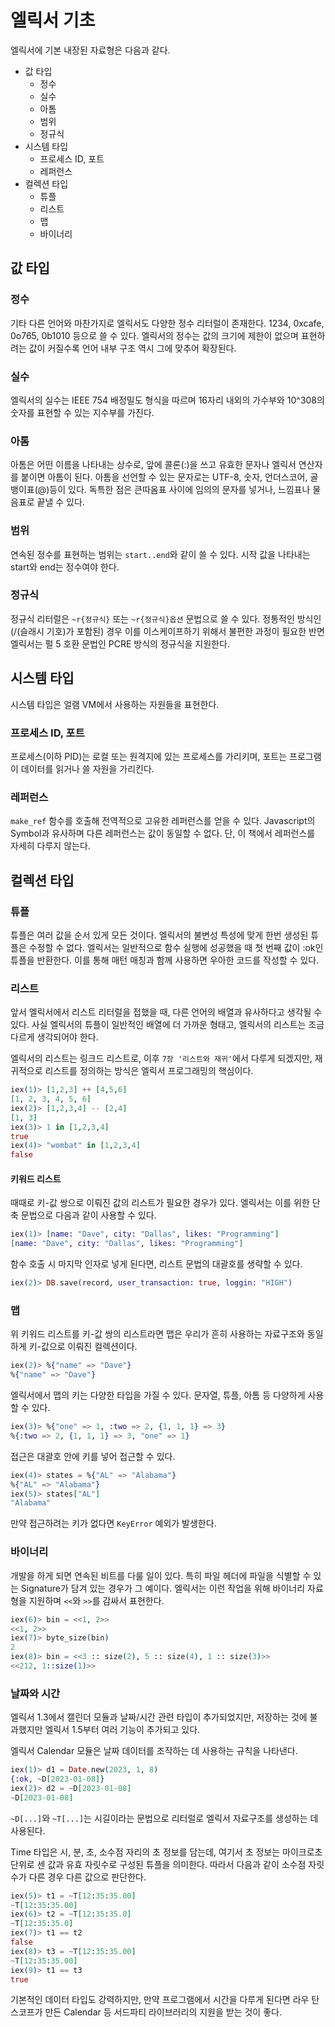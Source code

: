 # 엘릭서 기초

엘릭서에 기본 내장된 자료형은 다음과 같다.

- 값 타입
  - 정수
  - 실수
  - 아톰
  - 범위
  - 정규식
- 시스템 타입
  - 프로세스 ID, 포트
  - 레퍼런스
- 컬렉션 타입
  - 튜플
  - 리스트
  - 맵
  - 바이너리
## 값 타입

### 정수

기타 다른 언어와 마찬가지로 엘릭서도 다양한 정수 리터럴이 존재한다. 1234, 0xcafe, 0o765, 0b1010 등으로 쓸 수 있다. 엘릭서의 정수는 값의 크기에 제한이 없으며 표현하려는 값이 커질수록 언어 내부 구조 역시 그에 맞추어 확장된다.

### 실수

엘릭서의 실수는 IEEE 754 배정밀도 형식을 따르며 16자리 내외의 가수부와 10^308의 숫자를 표현할 수 있는 지수부를 가진다.

### 아톰

아톰은 어떤 이름을 나타내는 상수로, 앞에 콜론(:)을 쓰고 유효한 문자나 엘릭서 연산자를 붙이면 아톰이 된다. 아톰을 선언할 수 있는 문자로는 UTF-8, 숫자, 언더스코어, 골뱅이표(@)등이 있다. 독특한 점은 큰따옴표 사이에 임의의 문자를 넣거나, 느낌표나 물음표로 끝낼 수 있다.

### 범위

연속된 정수를 표현하는 범위는 `start..end`와 같이 쓸 수 있다. 시작 값을 나타내는 start와 end는 정수여야 한다.

### 정규식

정규식 리터럴은 `~r{정규식}` 또는 `~r{정규식}옵션` 문법으로 쓸 수 있다. 정통적인 방식인(/(슬래시 기호)가 포함된) 경우 이를 이스케이프하기 위해서 불편한 과정이 필요한 반면 엘릭서는 펄 5 호환 문법인 PCRE 방식의 정규식을 지원한다.

## 시스템 타입

시스템 타입은 얼램 VM에서 사용하는 자원들을 표현한다.

### 프로세스 ID, 포트

프로세스(이하 PID)는 로컬 또는 원격지에 있는 프로세스를 가리키며, 포트는 프로그램이 데이터를 읽거나 쓸 자원을 가리킨다.

### 레퍼런스

`make_ref` 함수를 호출해 전역적으로 고유한 레퍼런스를 얻을 수 있다. Javascript의 Symbol과 유사하며 다른 레퍼런스는 값이 동일할 수 없다. 단, 이 책에서 레퍼런스를 자세히 다루지 않는다.

## 컬렉션 타입

### 튜플

튜플은 여러 값을 순서 있게 모든 것이다. 엘릭서의 불변성 특성에 맞게 한번 생성된 튜플은 수정할 수 없다. 엘릭서는 일반적으로 함수 실행에 성공했을 때 첫 번째 값이 :ok인 튜플을 반환한다. 이를 통해 매턴 매칭과 함께 사용하면 우아한 코드를 작성할 수 있다.

### 리스트

앞서 엘릭서에서 리스트 리터럴을 접했을 때, 다른 언어의 배열과 유사하다고 생각될 수 있다. 사실 엘릭서의 튜플이 일반적인 배열에 더 가까운 형태고, 엘릭서의 리스트는 조금 다르게 생각되어야 한다.

엘릭서의 리스트는 링크드 리스트로, 이후 `7장 '리스트와 재귀'`에서 다루게 되겠지만, 재귀적으로 리스트를 정의하는 방식은 엘릭서 프로그래밍의 핵심이다.

```elixir
iex(1)> [1,2,3] ++ [4,5,6]
[1, 2, 3, 4, 5, 6]
iex(2)> [1,2,3,4] -- [2,4]
[1, 3]
iex(3)> 1 in [1,2,3,4]
true
iex(4)> "wombat" in [1,2,3,4]
false
```

#### 키워드 리스트

때때로 키-값 쌍으로 이뤄진 값의 리스트가 필요한 경우가 있다. 엘릭서는 이를 위한 단축 문법으로 다음과 같이 사용할 수 있다.

```elixir
iex(1)> [name: "Dave", city: "Dallas", likes: "Programming"]
[name: "Dave", city: "Dallas", likes: "Programming"]
```

함수 호출 시 마지막 인자로 넣게 된다면, 리스트 문법의 대괄호를 생략할 수 있다.

```elixir
iex(2)> DB.save(record, user_transaction: true, loggin: "HIGH")
```

### 맵

위 키워드 리스트를 키-값 쌍의 리스트라면 맵은 우리가 흔히 사용하는 자료구조와 동일하게 키-값으로 이뤄진 컬렉션이다.

```elixir
iex(2)> %{"name" => "Dave"}
%{"name" => "Dave"}
```

엘릭서에서 맵의 키는 다양한 타입을 가질 수 있다. 문자열, 튜플, 아톰 등 다양하게 사용할 수 있다.

```elixir
iex(3)> %{"one" => 1, :two => 2, {1, 1, 1} => 3}
%{:two => 2, {1, 1, 1} => 3, "one" => 1}
```

접근은 대괄호 안에 키를 넣어 접근할 수 있다.

```elixir
iex(4)> states = %{"AL" => "Alabama"}
%{"AL" => "Alabama"}
iex(5)> states["AL"]
"Alabama"
```

만약 접근하려는 키가 없다면 `KeyError` 예외가 발생한다.

### 바이너리

개발을 하게 되면 연속된 비트를 다룰 일이 있다. 특히 파일 헤더에 파일을 식별할 수 있는 Signature가 담겨 있는 경우가 그 예이다. 엘릭서는 이런 작업을 위해 바이너리 자료형을 지원하며 `<<`와 `>>`를 감싸서 표현한다.

```elixir
iex(6)> bin = <<1, 2>>
<<1, 2>>
iex(7)> byte_size(bin)
2
iex(8)> bin = <<3 :: size(2), 5 :: size(4), 1 :: size(3)>>
<<212, 1::size(1)>>
```

### 날짜와 시간

엘릭서 1.3에서 캘린더 모듈과 날짜/시간 관련 타입이 추가되었지만, 저장하는 것에 불과했지만 엘릭서 1.5부터 여러 기능이 추가되고 있다.

엘릭서 Calendar 모듈은 날짜 데이터를 조작하는 데 사용하는 규칙을 나타낸다.

```elixir
iex(1)> d1 = Date.new(2023, 1, 8)
{:ok, ~D[2023-01-08]}
iex(2)> d2 = ~D[2023-01-08]
~D[2023-01-08]
```

`~D[...]`와 `~T[...]`는 시길이라는 문법으로 리터럴로 엘릭서 자료구조를 생성하는 데 사용된다.

Time 타입은 시, 분, 초, 소수점 자리의 초 정보를 담는데, 여기서 초 정보는 마이크로초 단위로 센 값과 유효 자릿수로 구성된 튜플을 의미한다. 따라서 다음과 같이 소수점 자릿수가 다른 경우 다른 값으로 판단한다.

```elixir
iex(5)> t1 = ~T[12:35:35.00]
~T[12:35:35.00]
iex(6)> t2 = ~T[12:35:35.0]
~T[12:35:35.0]
iex(7)> t1 == t2
false
iex(8)> t3 = ~T[12:35:35.00]
~T[12:35:35.00]
iex(9)> t1 == t3
true
```

기본적인 데이터 타입도 강력하지만, 만약 프로그램에서 시간을 다루게 된다면 라우 탄스코프가 만든 Calendar 등 서드파티 라이브러리의 지원을 받는 것이 좋다.
